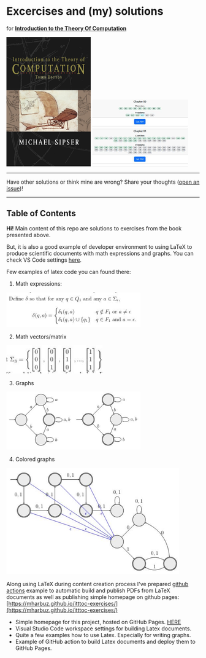 # Excercises and (my) solutions

for
**[Introduction to the Theory Of Computation](https://www.amazon.com/Introduction-Theory-Computation-Michael-Sipser/dp/113318779X)**

<img src="pub/assets/img/cover.jpg" alt="cover" width="220"/>
<a href="https://mharbuz.github.io/itttoc-exercises/" target="_blank"><img src="pub/assets/img/homepage_screen.jpg" alt="homepage" width="250"/></a>

---

Have other solutions or think mine are wrong? Share your thoughts ([open an issue](https://github.com/mharbuz/itttoc-exercices/issues/new))!

---

## Table of Contents

**Hi!** Main content of this repo are solutions to exercises from the book presented above.

But, it is also a good example of developer environment to using LaTeX to produce scientific documents with math expressions and graphs. You can check VS Code settings [here](.vscode/settings.json).

Few examples of latex code you can found there:
1. Math expressions: 

<img src="pub/assets/img/example_math_expresions.jpg" alt="math expressions example" width="350"/>

2. Math vectors/matrix 

<img src="pub/assets/img/example_math_vectors.jpg" alt="math vectors example " width="250"/>

3. Graphs 

<img src="pub/assets/img/example_graphs.jpg" alt="graphs example" width="350"/>

4. Colored graphs

<img src="pub/assets/img/example_colored_graphs.jpg" alt="colored graphs example" width="450"/>



Along using LaTeX during content creation process I've prepared [github actions](github/workflows/actions.yml) example to automatic build and publish PDFs from LaTeX documents as well as publishing simple homepage on github pages: [https://mharbuz.github.io/itttoc-exercises/](https://mharbuz.github.io/itttoc-exercises/)


- Simple homepage for this project, hosted on GitHub Pages. <a href="https://mharbuz.github.io/itttoc-exercises/" target="\_blank">HERE</a>
- Visual Studio Code workspace settings for building Latex documents.
- Quite a few examples how to use Latex. Especially for writing graphs.
- Example of GitHub action to build Latex documents and deploy them to GitHub Pages.
